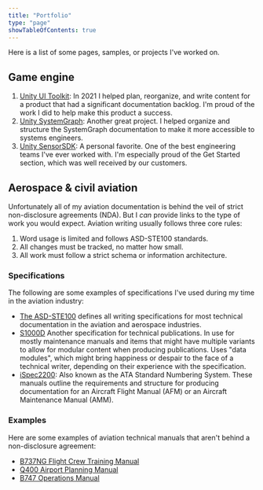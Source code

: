 ```yaml
---
title: "Portfolio"
type: "page"
showTableOfContents: true
---
```


Here is a list of some pages, samples, or projects I've worked on.

## Game engine

1. [Unity UI Toolkit](https://docs.unity3d.com/Manual/UIElements.html): In 2021 I helped plan, reorganize, and write content for a product that had a significant documentation backlog. I'm proud of the work I did to help make this product a success.
2. [Unity SystemGraph](https://docs.unity3d.com/Packages/com.unity.systemgraph@2.0/manual/index.html): Another great project. I helped organize and structure the SystemGraph documentation to make it more accessible to systems engineers.
3. [Unity SensorSDK](https://docs.unity3d.com/Packages/com.unity.sensorsdk@2.1/manual/index.html): A personal favorite. One of the best engineering teams I've ever worked with. I'm especially proud of the Get Started section, which was well received by our customers.

## Aerospace & civil aviation

Unfortunately all of my aviation documentation is behind the veil of strict non-disclosure agreements (NDA). But I *can* provide links to the type of work you would expect. Aviation writing usually follows three core rules:

1. Word usage is limited and follows ASD-STE100 standards.
2. All changes must be tracked, no matter how small.
3. All work must follow a strict schema or information architecture.
### Specifications

The following are some examples of specifications I've used during my time in the aviation industry:

- [The ASD-STE100](https://robertobertuol.com/wp-content/uploads/2018/08/ASD-STE100-ISSUE-7.pdf) defines all writing specifications for most technical documentation in the aviation and aerospace industries.
- [S1000D](https://s1000d.org/?page_id=101) Another specification for technical publications. In use for mostly maintenance manuals and items that might have multiple variants to allow for modular content when producing publications. Uses "data modules", which might bring happiness or despair to the face of a technical writer, depending on their experience with the specification.
- [iSpec2200](https://publications.airlines.org/CommerceHomepage.aspx): Also known as the ATA Standard Numbering System. These manuals outline the requirements and structure for producing documentation for an Aircraft Flight Manual (AFM) or an Aircraft Maintenance Manual (AMM).

### Examples

Here are some examples of aviation technical manuals that aren't behind a non-disclosure agreement:

- [B737NG Flight Crew Training Manual](https://aviation-is.better-than.tv/B737NG_FCTM_(31-10-05).pdf)
- [Q400 Airport Planning Manual](https://customer.aero.bombardier.com/webd/BAG/CustSite/BRAD/RACSDocument.nsf/51aae8b2b3bfdf6685256c300045ff31/ec63f8639ff3ab9d85257c1500635bd8/$FILE/ATTNBEOB.pdf/D8400-APM.pdf)
- [B747 Operations Manual](https://www.manua.ls/boeing/747-441-2000/manual?p=1)

